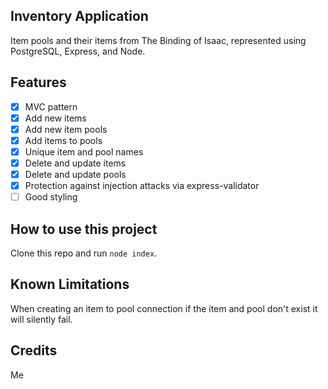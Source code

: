 Inventory Application
---------------------

Item pools and their items from The Binding of Isaac, represented using PostgreSQL, Express, and Node.

Features
--------

- [x] MVC pattern
- [x] Add new items
- [x] Add new item pools
- [x] Add items to pools
- [x] Unique item and pool names
- [x] Delete and update items
- [x] Delete and update pools
- [x] Protection against injection attacks via express-validator
- [ ] Good styling

How to use this project
-----------------------

Clone this repo and run `node index`.

Known Limitations
-----------------
When creating an item to pool connection if the item and pool don't exist it will silently fail.  


Credits
-------

Me
